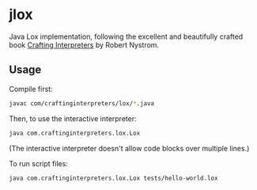 # jlox

Java Lox implementation, following the excellent and beautifully crafted book [Crafting Interpreters](https://craftinginterpreters.com) by Robert Nystrom. 

## Usage

Compile first:

```bash
javac com/craftinginterpreters/lox/*.java
```

Then, to use the interactive interpreter:

```bash
java com.craftinginterpreters.lox.Lox
```

(The interactive interpreter doesn't allow code blocks over multiple lines.)

To run script files:

```bash
java com.craftinginterpreters.lox.Lox tests/hello-world.lox
```